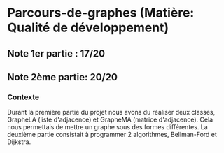 # Parcours-de-graphes (Matière: Qualité de développement)
## Note 1er partie : 17/20
## Note 2ème partie: 20/20

### Contexte
  Durant la première partie du projet nous avons du réaliser deux classes, GrapheLA (liste d'adjacence) 
et GrapheMA (matrice d'adjacence). Cela nous permettais de mettre un graphe sous des formes différentes.
La deuxième partie consistait à programmer 2 algorithmes, Bellman-Ford et Dijkstra.
